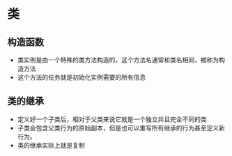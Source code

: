 # 类

## 构造函数
+ 类实例是由一个特殊的类方法构造的，这个方法名通常和类名相同，被称为构造方法
+ 这个方法的任务就是初始化实例需要的所有信息

## 类的继承
+ 定义好一个子类后，相对于父类来说它就是一个独立并且完全不同的类
+ 子类会包含父类行为的原始副本，但是也可以重写所有继承的行为甚至定义新行为。
+ 类的继承实际上就是复制